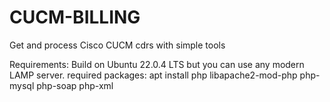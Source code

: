 # CUCM-BILLING
Get and process Cisco CUCM cdrs with simple tools

Requirements:
Build on Ubuntu 22.0.4 LTS but you can use any modern LAMP server.
required packages:
apt install php libapache2-mod-php php-mysql php-soap php-xml

